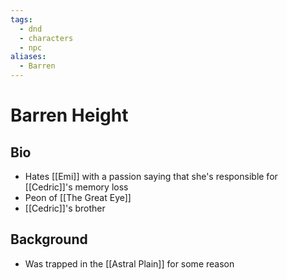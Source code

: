 ```yaml
---
tags:
  - dnd
  - characters
  - npc
aliases:
  - Barren
---
```

# Barren Height
## Bio
 - Hates [[Emi]] with a passion saying that she's responsible for [[Cedric]]'s memory loss
 - Peon of [[The Great Eye]]
 - [[Cedric]]'s brother
## Background
- Was trapped in the [[Astral Plain]] for some reason